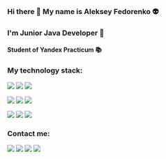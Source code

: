 ### Hi there 👋 My name is Aleksey Fedorenko 👽
### I'm Junior Java Developer 🌱
#### Student of Yandex Practicum 📚

### My technology stack:
<img src="https://img.shields.io/badge/JAVA-C0C0C0?style=for-the-badge&logo=Java&logoColor=F4A460"/> <img src="https://img.shields.io/badge/JUNIT-C0C0C0?style=for-the-badge&logo=JUnit5&logoColor=25A162"/> <img src="https://img.shields.io/badge/SQL-C0C0C0?style=for-the-badge&logo=PostgreSQL&logoColor=4169E1"/>

<img src="https://img.shields.io/badge/SPRING-9370DB?style=for-the-badge&logo=Spring&logoColor=6DB33F"/> <img src="https://img.shields.io/badge/Spring Boot-9370DB?style=for-the-badge&logo=Spring Boot&logoColor=6DB33F"/> <img src="https://img.shields.io/badge/Spring Data-9370DB?style=for-the-badge&logo=1&logoColor=6DB33F"/>


<img src="https://img.shields.io/badge/GIT-00FF7F?style=for-the-badge&logo=Git&logoColor=F05032"/> <img src="https://img.shields.io/badge/Hibernate-00FF7F?style=for-the-badge&logo=Hibernate&logoColor=59666C"/> <img src="https://img.shields.io/badge/Apache Maven-00FF7F?style=for-the-badge&logo=Apache Maven&logoColor=C71A36"/>

### Contact me:
[<img src="https://img.shields.io/badge/VK-00BFFF?style=for-the-badge&logo=VK&logoColor=0077FF"/>](https://vk.com/selenar) [<img src="https://img.shields.io/badge/Telegram-00BFFF?style=for-the-badge&logo=Telegram&logoColor=0077FF"/>](https://t.me/alexexus) [<img src="https://img.shields.io/badge/Instagram-00BFFF?style=for-the-badge&logo=Instagram&logoColor=E4405F"/>](https://www.instagram.com/_alexexus_/) [<img src="https://img.shields.io/badge/MAIL-00BFFF?style=for-the-badge&logo=Mail.Ru&logoColor=005FF9"/>](https://www.instagram.com/_alexexus_/)
